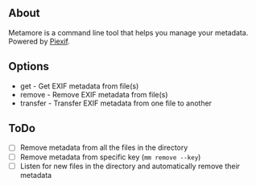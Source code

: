 ## About

Metamore is a command line tool that helps you manage your metadata. Powered by [Piexif](https://github.com/hMatoba/Piexif).

## Options

- get - Get EXIF metadata from file(s)
- remove - Remove EXIF metadata from file(s)
- transfer - Transfer EXIF metadata from one file to another

## ToDo

- [ ] Remove metadata from all the files in the directory
- [ ] Remove metadata from specific key (`mm remove --key`)
- [ ] Listen for new files in the directory and automatically remove their metadata
